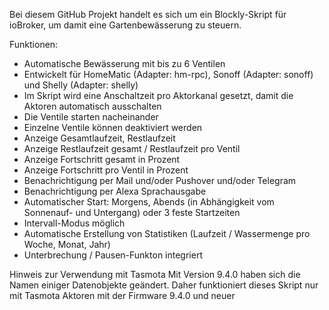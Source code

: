 Bei diesem GitHub Projekt handelt es sich um ein Blockly-Skript für ioBroker, um damit eine Gartenbewässerung zu steuern.

Funktionen:

- Automatische Bewässerung mit bis zu 6 Ventilen
- Entwickelt für HomeMatic (Adapter: hm-rpc), Sonoff (Adapter: sonoff) und Shelly (Adapter: shelly)
- Im Skript wird eine Anschaltzeit pro Aktorkanal gesetzt, damit die Aktoren automatisch ausschalten
- Die Ventile starten nacheinander
- Einzelne Ventile können deaktiviert werden
- Anzeige Gesamtlaufzeit, Restlaufzeit
- Anzeige Restlaufzeit gesamt / Restlaufzeit pro Ventil
- Anzeige Fortschritt gesamt in Prozent
- Anzeige Fortschritt pro Ventil in Prozent
- Benachrichtigung per Mail und/oder Pushover und/oder Telegram
- Benachrichtigung per Alexa Sprachausgabe
- Automatischer Start: Morgens, Abends (in Abhängigkeit vom Sonnenauf- und Untergang) oder 3 feste Startzeiten
- Intervall-Modus möglich
- Automatische Erstellung von Statistiken (Laufzeit / Wassermenge pro Woche, Monat, Jahr)
- Unterbrechung / Pausen-Funkton integriert

Hinweis zur Verwendung mit Tasmota
Mit Version 9.4.0 haben sich die Namen einiger Datenobjekte geändert. Daher funktioniert dieses Skript nur mit Tasmota Aktoren mit der Firmware 9.4.0 und neuer


